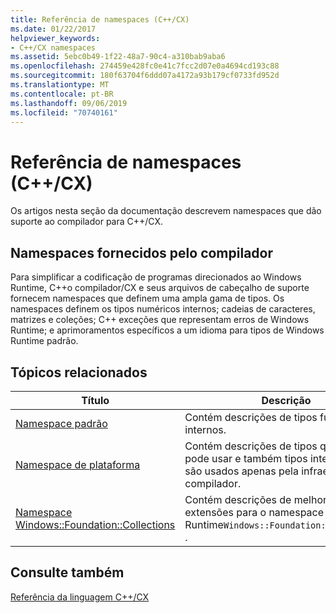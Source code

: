 ```yaml
---
title: Referência de namespaces (C++/CX)
ms.date: 01/22/2017
helpviewer_keywords:
- C++/CX namespaces
ms.assetid: 5ebc0b49-1f22-48a7-90c4-a310bab9aba6
ms.openlocfilehash: 274459e428fc0e41c7fcc2d07e0a4694cd193c88
ms.sourcegitcommit: 180f63704f6ddd07a4172a93b179cf0733fd952d
ms.translationtype: MT
ms.contentlocale: pt-BR
ms.lasthandoff: 09/06/2019
ms.locfileid: "70740161"
---
```

# <a name="namespaces-reference-ccx"></a>Referência de namespaces (C++/CX)

Os artigos nesta seção da documentação descrevem namespaces que dão suporte ao compilador para C++/CX.

## <a name="compiler-supplied-namespaces"></a>Namespaces fornecidos pelo compilador

Para simplificar a codificação de programas direcionados ao Windows Runtime, C++o compilador/CX e seus arquivos de cabeçalho de suporte fornecem namespaces que definem uma ampla gama de tipos. Os namespaces definem os tipos numéricos internos; cadeias de caracteres, matrizes e coleções; C++ exceções que representam erros de Windows Runtime; e aprimoramentos específicos a um idioma para tipos de Windows Runtime padrão.

## <a name="related-topics"></a>Tópicos relacionados

|Título|Descrição|
|-----------|-----------------|
|[Namespace padrão](../cppcx/default-namespace.md)|Contém descrições de tipos fundamentais internos.|
|[Namespace de plataforma](../cppcx/platform-namespace-c-cx.md)|Contém descrições de tipos que você pode usar e também tipos internos que são usados apenas pela infraestrutura do compilador.|
|[Namespace Windows::Foundation::Collections](../cppcx/windows-foundation-collections-namespace-c-cx.md)|Contém descrições de melhorias e extensões para o namespace Windows Runtime`Windows::Foundation::Collections` .|

## <a name="see-also"></a>Consulte também

[Referência da linguagem C++/CX](../cppcx/visual-c-language-reference-c-cx.md)
